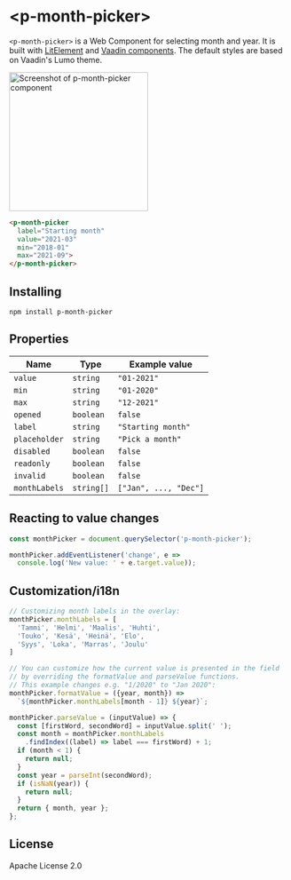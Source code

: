 # &lt;p-month-picker&gt;

`<p-month-picker>` is a Web Component for selecting month and year.
It is built with [LitElement](https://lit-element.polymer-project.org/) and [Vaadin components](https://vaadin.com/components).
The default styles are based on Vaadin's Lumo theme.

<img src="https://raw.githubusercontent.com/pekam/p-month-picker/master/screenshot.png" alt="Screenshot of p-month-picker component" height="250px">

```html
<p-month-picker
  label="Starting month"
  value="2021-03"
  min="2018-01"
  max="2021-09">
</p-month-picker>
```

## Installing

```
npm install p-month-picker
```

## Properties

| Name  | Type | Example value |
| ------------- | ------------- | ------------- |
| `value`  | `string`  | `"01-2021"` |
| `min` | `string`  | `"01-2020"` |
| `max` | `string`  | `"12-2021"` |
| `opened`  | `boolean`  | `false` |
| `label` | `string` | `"Starting month"` |
| `placeholder` | `string` | `"Pick a month"` |
| `disabled` | `boolean` | `false` |
| `readonly` | `boolean` | `false` |
| `invalid` | `boolean` | `false` |
| `monthLabels` | `string[]` | `["Jan", ..., "Dec"]` |

## Reacting to value changes
```js
const monthPicker = document.querySelector('p-month-picker');

monthPicker.addEventListener('change', e =>
  console.log('New value: ' + e.target.value));
```

## Customization/i18n
```js
// Customizing month labels in the overlay:
monthPicker.monthLabels = [
  'Tammi', 'Helmi', 'Maalis', 'Huhti',
  'Touko', 'Kesä', 'Heinä', 'Elo',
  'Syys', 'Loka', 'Marras', 'Joulu'
]

// You can customize how the current value is presented in the field
// by overriding the formatValue and parseValue functions.
// This example changes e.g. "1/2020" to "Jan 2020":
monthPicker.formatValue = ({year, month}) =>
  `${monthPicker.monthLabels[month - 1]} ${year}`;

monthPicker.parseValue = (inputValue) => {
  const [firstWord, secondWord] = inputValue.split(' ');
  const month = monthPicker.monthLabels
    .findIndex((label) => label === firstWord) + 1;
  if (month < 1) {
    return null;
  }
  const year = parseInt(secondWord);
  if (isNaN(year)) {
    return null;
  }
  return { month, year };
};
```

## License

Apache License 2.0
